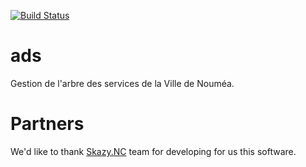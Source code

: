 [![Build Status](https://travis-ci.org/DSI-Ville-Noumea/ads.svg?branch=master)](https://travis-ci.org/DSI-Ville-Noumea/ads)

# ads
Gestion de l'arbre des services de la Ville de Nouméa.

# Partners

We'd like to thank [Skazy.NC](http://www.skazy.nc/) team for developing for us this software.

